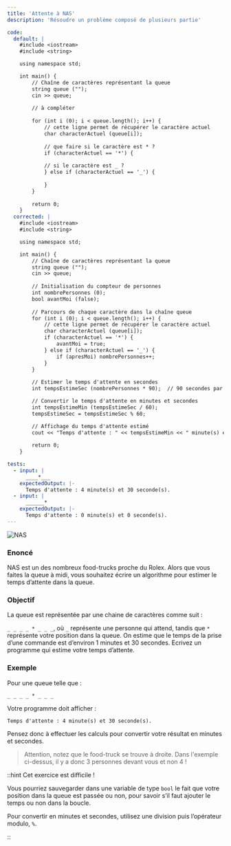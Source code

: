 ```yaml
---
title: 'Attente à NAS'
description: 'Résoudre un problème composé de plusieurs partie'

code:
  default: |
    #include <iostream>
    #include <string>

    using namespace std;

    int main() {
        // Chaîne de caractères représentant la queue        
        string queue ("");
        cin >> queue;
                
        // à compléter        
        
        for (int i (0); i < queue.length(); i++) {                  
            // cette ligne permet de récupérer le caractère actuel                
            char characterActuel (queue[i]);
                        
            // que faire si le caractère est * ?            
            if (characterActuel == '*') {            
                
            // si le caractère est _ ?            
            } else if (characterActuel == '_') {            
            
            }             
        }  
        
        return 0;
    }
  corrected: |
    #include <iostream>
    #include <string>

    using namespace std;

    int main() {
        // Chaîne de caractères représentant la queue        
        string queue ("");
        cin >> queue;
                
        // Initialisation du compteur de personnes
        int nombrePersonnes (0);
        bool avantMoi (false);     
        
        // Parcours de chaque caractère dans la chaîne queue
        for (int i (0); i < queue.length(); i++) {            
            // cette ligne permet de récupérer le caractère actuel                
            char characterActuel (queue[i]);         
            if (characterActuel == '*') {            
                avantMoi = true;            
            } else if (characterActuel == '_') {            
                if (apresMoi) nombrePersonnes++;
            }            
        }    
        
        // Estimer le temps d'attente en secondes
        int tempsEstimeSec (nombrePersonnes * 90);  // 90 secondes par personne

        // Convertir le temps d'attente en minutes et secondes
        int tempsEstimeMin (tempsEstimeSec / 60);
        tempsEstimeSec = tempsEstimeSec % 60;

        // Affichage du temps d'attente estimé
        cout << "Temps d'attente : " << tempsEstimeMin << " minute(s) et " << tempsEstimeSec << " seconde(s)." << endl;
        
        return 0;
    }

tests:
  - input: |
      ____*___
    expectedOutput: |-
      Temps d'attente : 4 minute(s) et 30 seconde(s).
  - input: |
      ______*
    expectedOutput: |-
      Temps d'attente : 0 minute(s) et 0 seconde(s).
---
```


![NAS](/banner/nas.png)

### Enoncé

NAS est un des nombreux food-trucks proche du Rolex. Alors que vous faites la queue à midi, vous souhaitez écrire un algorithme pour estimer le temps d’attente dans la queue.

### Objectif

La queue est représentée par une chaine de caractères comme suit :

`_ _ _ _ * _ _ _`, où `_` représente une personne qui attend, tandis que `*` représente votre position dans la queue. On estime que le temps de la prise d’une commande est d’environ 1 minutes et 30 secondes. Ecrivez un programme qui estime votre temps d’attente.

### Exemple

Pour une queue telle que :

`_ _ _ _ * _ _ _`

Votre programme doit afficher :

`Temps d'attente : 4 minute(s) et 30 seconde(s).`

Pensez donc à effectuer les calculs pour convertir votre résultat en minutes et secondes.

> Attention, notez que le food-truck se trouve à droite. Dans l'exemple ci-dessus, il y a donc 3 personnes devant vous et non 4 !

::hint
Cet exercice est difficile !

Vous pourriez sauvegarder dans une variable de type `bool` le fait que votre position dans la queue est passée ou non, pour savoir s’il faut ajouter le temps ou non dans la boucle.

Pour convertir en minutes et secondes, utilisez une division puis l’opérateur modulo, `%`.

::
